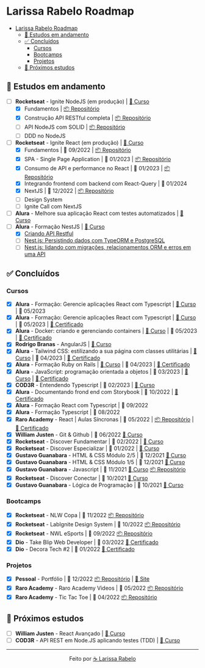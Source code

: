 # Larissa Rabelo Roadmap

- [Larissa Rabelo Roadmap](#larissa-rabelo-roadmap)
  - [📑 Estudos em andamento](#-estudos-em-andamento)
  - [✅ Concluídos](#-concluídos)
    - [Cursos](#cursos)
    - [Bootcamps](#bootcamps)
    - [Projetos](#projetos)
  - [🎯 Próximos estudos](#-próximos-estudos)

## 📑 Estudos em andamento

- [ ] **Rocketseat** - Ignite NodeJS (em produção) | [🔗 Curso](https://app.rocketseat.com.br/ignite/node-js-2023?&)
  - [x] Fundamentos | [📦 Repositório](https://github.com/laripeanuts/rs-ignite-node-01-fundamentos)
  - [x] Construção API RESTful completa | [📦 Repositório](https://github.com/laripeanuts/rs-ignite-node-02-restfulapi)
  - [ ] API NodeJS com SOLID | [📦 Repositório](https://github.com/laripeanuts/rs-ignite-node-03-api-solid)
  - [ ] DDD no NodeJS
- [ ] **Rocketseat** - Ignite React (em produção) | [🔗 Curso](https://app.rocketseat.com.br/ignite/react-js-2022)
  - [x] Fundamentos | 📅 09/2022 | [📦 Repositório](https://github.com/laripeanuts/rs-ignite-01-feed)
  - [x] SPA - Single Page Application | 📅 01/2023 | [📦 Repositório](https://github.com/laripeanuts/rs-ignite-02-timer)
  - [x] Consumo de API e performance no React | 📅 01/2023 | [📦 Repositório](https://github.com/laripeanuts/rs-ignite-03-money)
  - [x] Integrando frontend com backend com React-Query | 📅 01/2024
  - [x] NextJS | 📅 12/2022 | [📦 Repositório](https://github.com/laripeanuts/rs-ignite-04-nextjs)
  - [ ] Design System
  - [ ] Ignite Call com NextJS
- [ ] **Alura** - Melhore sua aplicação React com testes automatizados | [🔗 Curso](https://cursos.alura.com.br/formacao-react-testes-automatizados)
- [ ] **Alura** - Formação NestJS | [🔗 Curso](https://cursos.alura.com.br/formacao-nest-js)
   - [x] [Criando API Restful](https://cursos.alura.com.br/course/nestjs-criando-api-resftul)
   - [ ] [Nest.js: Persistindo dados com TypeORM e PostgreSQL](https://cursos.alura.com.br/course/nest-js-typeorm)
   - [ ] [Nest.js: lidando com migrações, relacionamentos ORM e erros em uma API](https://cursos.alura.com.br/course/nest-js-migracoes-relacionamentos-orm-erros-api)

## ✅ Concluídos

### Cursos

- [x] **Alura** - Formação: Gerencie aplicações React com Typescript | [🔗 Curso](https://cursos.alura.com.br/course/docker-criando-gerenciando-containers) | 📅 05/2023
- [x] **Alura** - Formação: Gerencie aplicações React com Typescript | [🔗 Curso](https://cursos.alura.com.br/course/docker-criando-gerenciando-containers) | 📅 05/2023 | [🧾 Certificado](./certificados/Alura%20-%20Forma%C3%A7%C3%A3o%20Gerencie%20aplica%C3%A7%C3%B5es%20React%20com%20Typescript%20-%20Alura.pdf)
- [x] **Alura** - Docker: criando e gerenciando containers | [🔗 Curso](https://cursos.alura.com.br/course/docker-criando-gerenciando-containers) | 📅 05/2023 | [🧾 Certificado](./certificados/Alura%20-%20Curso%20Tailwind%20CSS_%20estilizando%20a%20sua%20p%C3%A1gina%20com%20classes%20utilit%C3%A1rias.pdf)
- [x] **Rodrigo Branas** - AngularJS | [🔗 Curso](https://www.youtube.com/watch?v=_y7rKxqPoyg&list=PLQCmSnNFVYnTD5p2fR4EXmtlR6jQJMbPb)
- [x] **Alura** - Tailwind CSS: estilizando a sua página com classes utilitárias | [🔗 Curso](https://cursos.alura.com.br/formacao-ruby-on-rails) | 📅 04/2023 | [🧾 Certificado](./certificados/Alura%20-%20Curso%20Tailwind%20CSS_%20estilizando%20a%20sua%20p%C3%A1gina%20com%20classes%20utilit%C3%A1rias.pdf)
- [x] **Alura** - Formação Ruby on Rails | [🔗 Curso](https://cursos.alura.com.br/course/tailwind-css-estilizando-pagina-classes-utilitarias) | 📅 04/2023 | [🧾 Certificado](./certificados/Alura%20-%20Forma%C3%A7%C3%A3o%20Ruby%20On%20Rails.pdf)
- [x] **Alura** - JavaScript: programação orientada a objetos | 📅 03/2023 | [🔗 Curso](https://cursos.alura.com.br/course/javascript-passos-programacao-orientada-objetos) | [🧾 Certificado](./certificados/Alura-Curso%20JavaScript_%20programa%C3%A7%C3%A3o%20orientada%20a%20objetos%20-%20EN.pdf)
- [x] **COD3R** - Entendendo Typescript | 📅 02/2023 | [🔗 Curso](https://www.cod3r.com.br/courses/entendendo-typescript)
- [x] **Alura** - Documentando frond end com Storybook | 📅 10/2022 | [🧾 Certificado](./certificados/Alura%20-%20Course%20NextJS_%20documentando%20seu%20Front-end%20com%20o%20Storybook%20-%20EN.pdf)
- [x] **Alura** - Formação React com Typescript | 📅 09/2022
- [x] **Alura** - Formação Typescript | 📅 08/2022
- [x] **Raro Academy** - React | Aulas Síncronas | 📅 05/2022 | [📦 Repositório](https://github.com/laripeanuts/raro-academy-videos) | [🧾 Certificado](<./certificados/Raro%20Academy%20-%20Larissa%20Rabelo%20Linhares%20Frota%20(Excelência).pdf>)
- [x] **William Justen** - Git & Github | 📅 06/2022 [🔗 Curso](https://www.youtube.com/playlist?list=PLlAbYrWSYTiPA2iEiQ2PF_A9j__C4hi0A)
- [x] **Rocketseat** - Discover Fundamentar | 📅 02/2022 | [🔗 Curso](https://app.rocketseat.com.br/discover/trails/fundamentar)
- [x] **Rocketseat** - Discover Especializar | 📅 01/2022 | [🔗 Curso](https://app.rocketseat.com.br/discover/trails/especializar)
- [x] **Gustavo Guanabara** - HTML & CSS Módulo 2/5 | 📅 12/2021 [🔗 Curso](https://www.youtube.com/watch?v=vPNIAJ9B4hg&list=PLHz_AreHm4dlUpEXkY1AyVLQGcpSgVF8s)
- [x] **Gustavo Guanabara** - HTML & CSS Módulo 1/5 | 📅 12/2021 [🔗 Curso](https://www.youtube.com/playlist?list=PLHz_AreHm4dkZ9-atkcmcBaMZdmLHft8n)
- [x] **Gustavo Guanabara** - Javascript | 📅 11/2021 [🔗 Curso](https://www.youtube.com/playlist?list=PLHz_AreHm4dlsK3Nr9GVvXCbpQyHQl1o1) [📦 Repositório](https://github.com/laripeanuts/cursoemvideo-exercicios)
- [x] **Rocketseat** - Discover Conectar | 📅 10/2021 [🔗 Curso](https://app.rocketseat.com.br/discover/trails/conectar)
- [x] **Gustavo Guanabara** - Lógica de Programação | 📅 10/2021 [🔗 Curso](https://www.youtube.com/playlist?list=PLHz_AreHm4dmSj0MHol_aoNYCSGFqvfXV)

### Bootcamps

- [x] **Rocketseat** - NLW Copa | 📅 11/2022 [📦 Repositório](https://github.com/laripeanuts/rs-nwl-copa)
- [x] **Rocketseat** - LabIgnite Design System | 📅 10/2022 [📦 Repositório](https://github.com/laripeanuts/rs-ignitelab-designsystem)
- [x] **Rocketseat** - NWL eSports | 📅 09/2022 [📦 Repositório](https://github.com/laripeanuts/rs-nwl-esports)
- [x] **Dio** - Take Blip Web Developer | 📅 03/2022 [🧾 Certificado](https://www.dio.me/certificate/9CD670C7/share)
- [x] **Dio** - Decora Tech #2 | 📅 01/2022 [🧾 Certificado](https://www.dio.me/certificate/9CD670C7/share)

### Projetos

- [x] **Pessoal** - Portfólio | 📅 12/2022 [📦 Repositório](https://github.com/laripeanuts/v1-portfolio) | [🔗 Site](https://www.larissarabelo.com)
- [x] **Raro Academy** - Raro Academy Videos | 📅 05/2022 [📦 Repositório](https://github.com/laripeanuts/raro-academy-videos)
- [x] **Raro Academy** - Tic Tac Toe | 📅 04/2022 [📦 Repositório](https://github.com/laripeanuts/react-ts-tic-tac-toe)

## 🎯 Próximos estudos

- [ ] **William Justen** - React Avançado | [🔗 Curso](https://reactavancado.com.br/)
- [ ] **COD3R** - API REST em Node.JS aplicando testes (TDD) | [🔗 Curso](https://www.cod3r.com.br/courses/api-rest--node-js-tdd)

---

<p align="center">Feito por <a href="https://github.com/laripeanuts">☕  Larissa Rabelo</a></p>

